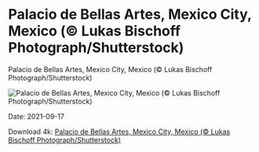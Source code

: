 # Palacio de Bellas Artes, Mexico City, Mexico (© Lukas Bischoff Photograph/Shutterstock)

Palacio de Bellas Artes, Mexico City, Mexico (© Lukas Bischoff Photograph/Shutterstock)

![Palacio de Bellas Artes, Mexico City, Mexico (© Lukas Bischoff Photograph/Shutterstock)](https://bing.com/th?id=OHR.PalacioArtes_EN-US2524377333_UHD.jpg&w=1024&h=576)

Date: 2021-09-17

Download 4k: [Palacio de Bellas Artes, Mexico City, Mexico (© Lukas Bischoff Photograph/Shutterstock)](https://bing.com/th?id=OHR.PalacioArtes_EN-US2524377333_UHD.jpg)

